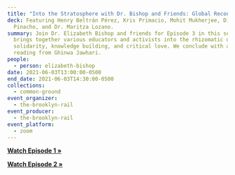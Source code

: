 ```yaml
---
title: "Into the Stratosphere with Dr. Bishop and Friends: Global Reconciliation"
deck: Featuring Henry Beltrán Pérez, Kris Primacio, Mohit Mukherjee, Diana
  Pinacho, and Dr. Maritza Lozano.
summary: Join Dr. Elizabeth Bishop and friends for Episode 3 in this series that
  brings together various educators and activists into the rhizomatic orbit of
  solidarity, knowledge building, and critical love. We conclude with a poetry
  reading from Ghinwa Jawhari.
people:
  - person: elizabeth-bishop
date: 2021-06-03T13:00:00-0500
end_date: 2021-06-03T14:30:00-0500
collections:
  - common-ground
event_organizer:
  - the-brooklyn-rail
event_producer:
  - the-brooklyn-rail
event_platform:
  - zoom
---
```

**[Watch Episode 1 »](https://brooklynrail.org/events/2021/04/08/into-the-stratosphere-with-dr-bishop-and-friends-episode-i/)**

**[Watch Episode 2 »](https://brooklynrail.org/events/2021/05/06/into-the-stratosphere-with-dr-bishop-and-friends-episode-ii/)**